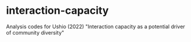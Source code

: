 # interaction-capacity
Analysis codes for Ushio (2022) "Interaction capacity as a potential driver of community diversity"

